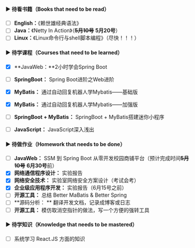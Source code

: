 #### ▶ 待看书籍（Books that need to be read）

- [ ] **English：**《赖世雄经典语法》
- [ ] **Java：**《Netty In Action》（~~**5月10号**~~ **5月20号**）
- [ ] **Linux：**《Linux命令行与shell脚本编程》（尽快！！！）

#### ▶ 待学课程（Courses that need to be learned）

- [x] **JavaWeb：**2小时学会Spring Boot
- [ ] **SpringBoot：** Spring Boot进阶之Web进阶
- [x] **MyBatis：** 通过自动回复机器人学Mybatis——基础版
- [x] **MyBatis：** 通过自动回复机器人学Mybatis——加强版
- [ ] **SpringBoot + MyBatis：** SpringBoot + MyBatis搭建迷你小程序
- [ ] **JavaScript：** JavaScript深入浅出


#### ▶ 待做作业（Homework that needs to be done）

- [ ] **JavaWeb：** SSM 到 Spring Boot 从零开发校园商铺平台（预计完成时间~~**5月10号**~~ **6月30号**前）
- [x] **网络通信程序设计：** 实验报告
- [x] **网络安全技术：** 实验室网络安全方案设计（考试会考）
- [x] **企业级应用程序开发：** 实验报告（6月15号之前）
- [ ] **开源工具：**  总结 Better MaBatis & Better Spring
- [ ] **源码分析： ** 翻译开发文档，记录成博客或日志
- [ ] **开源工具：**  模仿取消空指针的做法，写一个方便的强转工具

#### ▶ 待学知识（Knowledge that needs to be mastered）

- [ ] 系统学习 React.JS 方面的知识

